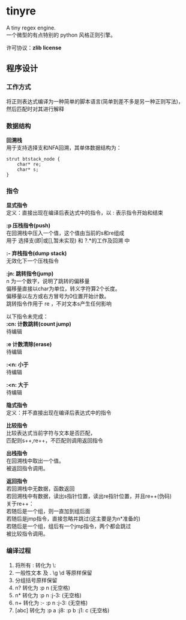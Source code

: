 
# tinyre  

A tiny regex engine.  
一个微型的有点特别的 python 风格正则引擎。  

许可协议：**zlib license**

## 程序设计

### 工作方式
将正则表达式编译为一种简单的脚本语言(简单到差不多是另一种正则写法)，  
然后匹配时对其进行解释

### 数据结构

**回溯栈**  
用于支持选择支和NFA回溯，其单体数据结构为：

    strut btstack_node {  
        char* re;  
        char* s;  
    }

### 指令

**显式指令**  
定义：直接出现在编译后表达式中的指令，以 : 表示指令开始和结束

__:p    压栈指令(push)__  
在回溯栈中压入一个值，这个值由当前的s和re组成  
用于 选择支(即|或[],暂未实现) 和 ?.*的工作及回溯 中

__:-    弃栈指令(dump stack)__  
无效化下一个压栈指令

__:jn:  跳转指令(jump)__  
n 为一个数字，说明了跳转的偏移量  
偏移量直接以char为单位，转义字符算2个长度。  
偏移量以左方或右方冒号为0位置开始计数。  
跳转指令作用于 re ，不对文本s产生任何影响  

以下指令未完成：  
__\:cn&#8205;\: 计数跳转(count jump)__  
待编辑

__:e    计数清除(erase)__  
待编辑

__:<n: 小于__  
待编辑

__:<n: 大于__  
待编辑

**隐式指令**  
定义：并不直接出现在编译后表达式中的指令

__比较指令__  
比较表达式当前字符与文本是否匹配，  
匹配则s++,re++，不匹配则调用返回指令  

__出栈指令__  
在回溯栈中取出一个值。  
被返回指令调用。

__返回指令__  
若回溯栈中无数据，函数返回  
若回溯栈中有数据，读出s指针位置，读出re指针位置，并且re++(伪码)  
关于re++：  
若随后是一个组，则一直加到组后面  
若随后是jmp指令，直接忽略并跳过(这主要是为n*准备的)  
若随后是一个组，组后有一个jmp指令，两个都会跳过  
被比较指令调用。

### 编译过程  

1. 将所有 : 转化为 \\:
2. 一般性文本 及 . \g \d 等原样保留
3. 分组括号原样保留
4. n? 转化为 :p n (无空格)
5. n* 转化为 :p n :j-3: (无空格)
6. n+ 转化为 :- :p n :j-3: (无空格)
7. [abc] 转化为 :p a :j8: :p b :j1: c (无空格)

